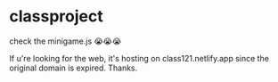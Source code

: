 # classproject
check the minigame.js 😭😭😭

If u're looking for the web, it's hosting on class121.netlify.app since the original domain is expired. Thanks.
